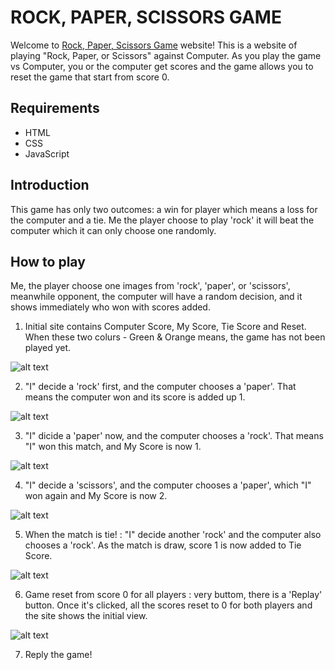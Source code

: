 # ROCK, PAPER, SCISSORS GAME

Welcome to [Rock, Paper, Scissors Game](https://westie22.github.io/rock-paper-scissors/) website!
This is a website of playing "Rock, Paper, or Scissors" against Computer. As you play the game vs Computer, you or the computer get scores and the game allows you to reset the game that start from score 0.

## Requirements
* HTML
* CSS
* JavaScript

## Introduction
This game has only two outcomes: a win for player which means a loss for the computer and a tie. Me the player choose to play 'rock' it will beat the computer which it can only choose one randomly.

## How to play
Me, the player choose one images from 'rock', 'paper', or 'scissors', meanwhile opponent, the computer will have a random decision, and it shows immediately who won with scores added.

1.  Initial site contains Computer Score, My Score, Tie Score and Reset. When these two colurs - Green & Orange means, the game has not been played yet.

![alt text](media/initial_site_view.png)

2. "I" decide a 'rock' first, and the computer chooses a 'paper'. That means the computer won and its score is added up 1.

![alt text](media/choice_of_rock.png)

3. "I" dicide a 'paper' now, and the computer chooses a 'rock'. That means "I" won this match, and My Score is now 1.

![alt text](media/choice_of_paper.png)

4. "I" decide a 'scissors', and the computer chooses a 'paper', which "I" won again and My Score is now 2.

![alt text](media/choice_of_scissors.png)

5. When the match is tie! : "I" decide another 'rock' and the computer also chooses a 'rock'. As the match is draw, score 1 is now added to Tie Score.

![alt text](media/tie_match.png)

6. Game reset from score 0 for all players : very buttom, there is a 'Replay' button. Once it's clicked, all the scores reset to 0 for both players and the site shows the initial view. 

![alt text](media/initial_site_view.png)

7. Reply the game!
